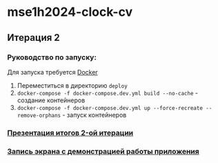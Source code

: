 # mse1h2024-clock-cv

## Итерация 2

### Руководство по запуску:

Для запуска требуется [Docker](https://www.docker.com/products/docker-desktop/)


1. Переместиться в директорию `deploy`
2. `docker-compose -f docker-compose.dev.yml build --no-cache` - создание контейнеров
3. `docker-compose -f docker-compose.dev.yml up --force-recreate --remove-orphans` - запуск контейнеров

### [Презентация итогов 2-oй итерации](https://github.com/moevm/mse1h2024-clock-cv/blob/pres/presentation/2.pdf)
### [Запись экрана с демонстрацией работы приложения](https://disk.yandex.ru/i/e3DCrIg64epaPw)
